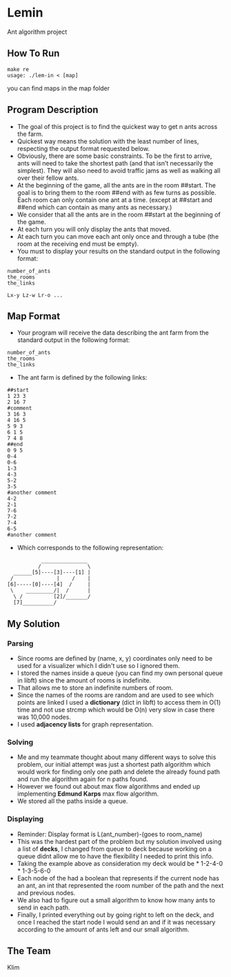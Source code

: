 # Lemin
Ant algorithm project

## How To Run
```
make re  
usage: ./lem-in < [map]
```
you can find maps in the map folder

## Program Description
* The goal of this project is to find the quickest way to get n ants across the farm.
* Quickest way means the solution with the least number of lines, respecting the output format requested below.
* Obviously, there are some basic constraints. To be the first to arrive, ants will need to take the shortest path (and that isn’t necessarily the simplest). They will also need to avoid traffic jams as well as walking all over their fellow ants.
* At the beginning of the game, all the ants are in the room ##start. The goal is to bring them to the room ##end with as few turns as possible. Each room can only contain one ant at a time. (except at ##start and ##end which can contain as many ants as necessary.)
* We consider that all the ants are in the room ##start at the beginning of the game.
* At each turn you will only display the ants that moved.
* At each turn you can move each ant only once and through a tube (the room at the receiving end must be empty).
* You must to display your results on the standard output in the following format:
```
number_of_ants
the_rooms
the_links

Lx-y Lz-w Lr-o ...
```

## Map Format
* Your program will receive the data describing the ant farm from the standard output in the following format:
```
number_of_ants
the_rooms
the_links
```
* The ant farm is defined by the following links:
```
##start
1 23 3
2 16 7
#comment
3 16 3
4 16 5
5 9 3
6 1 5
7 4 8
##end
0 9 5
0-4
0-6
1-3
4-3
5-2
3-5
#another comment
4-2
2-1
7-6
7-2
7-4
6-5
#another comment
```
- Which corresponds to the following representation:
```
           _______________
          /               \ 
  ______[5]----[3]----[1] |
 /              |    /    |
[6]-----[0]----[4]  /     |
 \    _________/|  /      |
  \ /          [2]/_______/
  [7]__________/
```

## My Solution
### Parsing
* Since rooms are defined by (name, x, y) coordinates only need to be used for a visualizer which I didn't use so I ignored them.
* I stored the names inside a queue (you can find my own personal queue in libft) since the amount of rooms is indefinite.
* That allows me to store an indefinite numbers of room.
* Since the names of the rooms are random and are used to see which points are linked I used a **dictionary** (dict in libft) to access them in O(1) time and not use strcmp which would be O(n) very slow in case there was 10,000 nodes.
* I used **adjacency lists** for graph representation.
### Solving
* Me and my teammate thought about many different ways to solve this problem, our initial attempt was just a shortest path algorithm which would work for finding only one path and delete the already found path and run the algorithm again for n paths found.
* However we found out about max flow algorithms and ended up implementing **Edmund Karps** max flow algorithm.
* We stored all the paths inside a queue.
### Displaying
* Reminder: Display format is L(ant_number)-(goes to room_name)
* This was the hardest part of the problem but my solution involved using a list of **decks**, I changed from queue to deck because working on a queue didnt allow me to have the flexibility I needed to print this info.
* Taking the example above as consideration my deck would be  * 1-2-4-0  * 1-3-5-6-0  
* Each node of the had a boolean that represents if the current node has an ant, an int that represented the room number of the path and the next and previous nodes.
* We also had to figure out a small algorithm to know how many ants to send in each path.
* Finally, I printed everything out by going right to left on the deck, and once I reached the start node I would send an and if it was necessary according to the amount of ants left and our small algorithm.

## The Team
Klim
